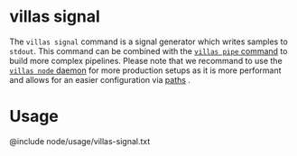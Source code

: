 # villas signal

The `villas signal` command is a signal generator which writes samples to `stdout`.
This command can be combined with the [`villas pipe` command](villas-pipe.md) to build more complex pipelines.
Please note that we recommand to use the [`villas node` daemon](villas-node.md) for more production setups as it is more performant and allows for an easier configuration via [paths](../config/paths.md) .

# Usage

@include node/usage/villas-signal.txt
